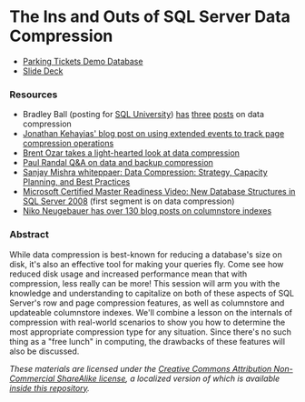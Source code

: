 # The Ins and Outs of SQL Server Data Compression

* [Parking Tickets Demo Database](https://bobpusateri.blob.core.windows.net/shared/DemoData/ParkingTicketsDemoDB.7z)
* [Slide Deck](https://bobpusateri.blob.core.windows.net/shared/DemoData/EightKB_Data_Compression.pdf)

### Resources
* Bradley Ball (posting for [SQL University](http://sqlchicken.com/sql-university/)) [has](http://www.sqlballs.com/2011/10/sql-university-compression-week-lesson.html) [three](http://www.sqlballs.com/2011/10/lesson-2-internal-structures-vardecimal.html) [posts](http://www.sqlballs.com/2011/10/sql-university-lesson-3-page.html) on data compression
* [Jonathan Kehayias' blog post on using extended events to track page compression operations](http://www.sqlskills.com/blogs/jonathan/post/An-XEvent-a-Day-(28-of-31)-e28093-Tracking-Page-Compression-Operations.aspx)
* [Brent Ozar takes a light-hearted look at data compression](http://www.brentozar.com/archive/2009/08/sql-server-data-compression-its-a-party/)
* [Paul Randal Q&A on data and backup compression](http://www.sqlskills.com/BLOGS/PAUL/post/Conference-Questions-Pot-Pourri-9-QA-around-compression-features.aspx)
* [Sanjay Mishra whiteppaer: Data Compression: Strategy, Capacity Planning, and Best Practices](http://msdn.microsoft.com/en-us/library/dd894051(SQL.100).aspx)
* [Microsoft Certified Master Readiness Video: New Database Structures in SQL Server 2008](http://technet.microsoft.com/en-us/sqlserver/gg313758.aspx) (first segment is on data compression)
* [Niko Neugebauer has over 130 blog posts on columnstore indexes](http://www.nikoport.com/columnstore/)



### Abstract
While data compression is best-known for reducing a database's size on disk, it's also an effective tool for making your queries fly. Come see how reduced disk usage and increased performance mean that with compression, less really can be more! This session will arm you with the knowledge and understanding to capitalize on both of these aspects of SQL Server's row and page compression features, as well as columnstore and updateable columnstore indexes. We'll combine a lesson on the internals of compression with real-world scenarios to show you how to determine the most appropriate compression type for any situation. Since there's no such thing as a "free lunch" in computing, the drawbacks of these features will also be discussed.

_These materials are licensed under the [Creative Commons Attribution Non-Commercial ShareAlike license](https://creativecommons.org/licenses/by-nc-sa/4.0/), a localized version of which is available [inside this repository](https://github.com/BobPusateri/PresentationDemos/blob/master/License.md)._